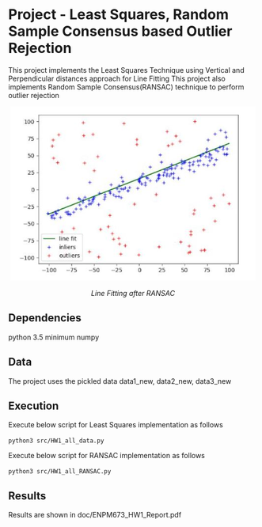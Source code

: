 # Project - Least Squares, Random Sample Consensus based Outlier Rejection
This project implements the Least Squares Technique using Vertical and Perpendicular distances approach for Line Fitting
This project also implements Random Sample Consensus(RANSAC) technique to perform outlier rejection


<p align="center">
<img src="images/1.JPG" alt="Line Fitting">
</p>
<p align="center">
<em>Line Fitting after RANSAC</em>
</p>


## Dependencies
python 3.5 minimum
numpy

## Data
The project uses the pickled data data1_new, data2_new, data3_new 

## Execution
Execute below script for Least Squares implementation as follows

`python3 src/HW1_all_data.py`

Execute below script for RANSAC implementation as follows

`python3 src/HW1_all_RANSAC.py`

## Results
Results are shown in doc/ENPM673_HW1_Report.pdf
